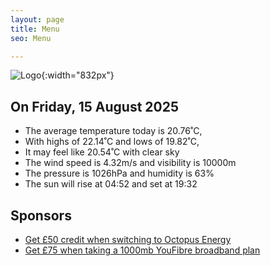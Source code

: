 ```yaml
---
layout: page
title: Menu
seo: Menu

---
```


![Logo](/images/logo.jpg){:width="832px"}

<!-- weather_marker starts -->
## On Friday, 15 August 2025

- The average temperature today is 20.76˚C,
- With highs of 22.14˚C and lows of 19.82˚C,
- It may feel like 20.54˚C with clear sky
- The wind speed is 4.32m/s and visibility is 10000m
- The pressure is 1026hPa and humidity is 63%
- The sun will rise at 04:52 and set at 19:32

<!-- weather_marker ends -->

## Sponsors

- [Get £50 credit when switching to Octopus Energy](https://bit.ly/3oD1nnS)
- [Get £75 when taking a 1000mb YouFibre broadband plan](https://aklam.io/91zWhU?)
